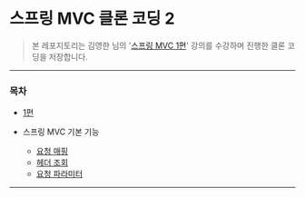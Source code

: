 # 스프링 MVC 클론 코딩 2

> 본 레포지토리는 김영한 님의 '[스프링 MVC 1편](https://inf.run/kMtp)' 강의를 수강하며 진행한 클론 코딩을 저장합니다.

***

### 목차

* [1편](https://github.com/yeon-06/inflearnMvc1)

* 스프링 MVC 기본 기능
  * [요청 매핑](https://yeonyeon.tistory.com/123)
  * [헤더 조회](https://yeonyeon.tistory.com/127)
  * [요청 파라미터]()
  
***
